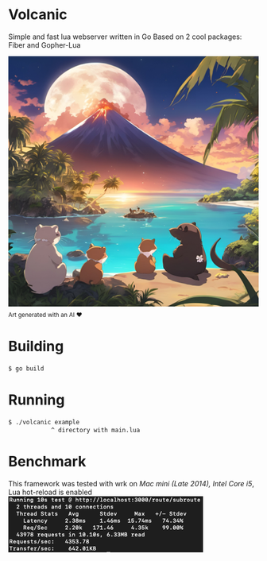 # Volcanic
 Simple and fast lua webserver written in Go
 Based on 2 cool packages: Fiber and Gopher-Lua

![alt text](https://github.com/office-bsmx/Volcanic/blob/main/art.jpg?raw=true)
<sub>Art generated with an AI ♥️</sub>

# Building
 ```console
$ go build
```
# Running
 ```console
$ ./volcanic example
             ^ directory with main.lua 
```
# Benchmark
 This framework was tested with wrk on  *Mac mini (Late 2014), Intel Core i5*, Lua hot-reload is enabled
 ![alt text](https://github.com/office-bsmx/Volcanic/blob/main/benchmark.png?raw=true)
